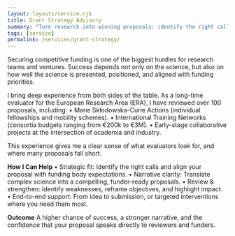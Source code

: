 ```yaml
---
layout: layouts/service.njk
title: Grant Strategy Advisory
summary: "Turn research into winning proposals: identify the right calls, shape narratives, and boost success rates."
tags: [service]
permalink: /services/grant-strategy/
---
```


Securing competitive funding is one of the biggest hurdles for research teams and ventures. Success depends not only on the science, but also on how well the science is presented, positioned, and aligned with funding priorities.

I bring deep experience from both sides of the table. As a long-time evaluator for the European Research Area (ERA), I have reviewed over 100 proposals, including:
	•	Marie Skłodowska-Curie Actions (individual fellowships and mobility schemes).
	•	International Training Networks (consortia budgets ranging from €200k to €3M).
	•	Early-stage collaborative projects at the intersection of academia and industry.

This experience gives me a clear sense of what evaluators look for, and where many proposals fall short.

**How I Can Help**
	•	Strategic fit: Identify the right calls and align your proposal with funding body expectations.
	•	Narrative clarity: Translate complex science into a compelling, funder-ready proposals.
	•	Review & strengthen: Identify weaknesses, reframe objectives, and highlight impact.
	•	End-to-end support: From idea to submission, or targeted interventions where you need them most.

**Outcome**
A higher chance of success, a stronger narrative, and the confidence that your proposal speaks directly to reviewers and funders.
